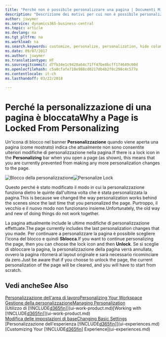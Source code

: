 ```yaml
---
title: "Perché non è possibile personalizzare una pagina | Documenti Microsoft"
description: "Descrizione dei motivi per cui non è possibile personalizzare una pagina e delle azioni che è possibile intraprendere per sbloccare la pagina e personalizzarla."
author: jswymer
ms.service: dynamics365-business-central
ms.topic: article
ms.devlang: na
ms.tgt_pltfrm: na
ms.workload: na
ms.search.keywords: customize, personalize, personalization, hide columns, remove fields, move fields
ms.date: 09/07/2017
ms.author: jswymer
ms.translationtype: HT
ms.sourcegitcommit: d7fb34e1c9428a64c71ff47be8bcff174649c00d
ms.openlocfilehash: c5a8cfafe710e988cd0217db4b2f0c298c4c577e
ms.contentlocale: it-ch
ms.lasthandoff: 03/22/2018

---
```

# <a name="why-a-page-is-locked-from-personalizing"></a><span data-ttu-id="8c904-103">Perché la personalizzazione di una pagina è bloccata</span><span class="sxs-lookup"><span data-stu-id="8c904-103">Why a Page is Locked From Personalizing</span></span>
<span data-ttu-id="8c904-104">Un'icona di blocco nel banner **Personalizzazione** quando viene aperta una pagina (come mostrato) indica che attualmente non sono consentite ulteriori modifiche di personalizzazione nella pagina.</span><span class="sxs-lookup"><span data-stu-id="8c904-104">If there is a lock icon in the **Personalizing** bar when you open a page (as shown), this means that you are currently prevented from making any more personalization changes to the page.</span></span>

<span data-ttu-id="8c904-105">![Blocco della personalizzazione](media/personalization-locked.png "Blocco della personalizzazione")</span><span class="sxs-lookup"><span data-stu-id="8c904-105">![Personalize Lock](media/personalization-locked.png "Personalize lock")</span></span>

<span data-ttu-id="8c904-106">Questo perché è stato modificato il modo in cui la personalizzazione funziona dietro le quinte dall'ultima volta che è stata personalizzata la pagina.</span><span class="sxs-lookup"><span data-stu-id="8c904-106">This is because we changed the way personalization works behind the scenes since the last time that you personalized the page.</span></span> <span data-ttu-id="8c904-107">Purtroppo, il vecchio e il nuovo modo non funzionano insieme.</span><span class="sxs-lookup"><span data-stu-id="8c904-107">Unfortunately, the old way and new of doing things do not work together.</span></span>

<span data-ttu-id="8c904-108">La pagina attualmente include le ultime modifiche di personalizzazione effettuate.</span><span class="sxs-lookup"><span data-stu-id="8c904-108">The page currently includes the last personalization changes that you made.</span></span> <span data-ttu-id="8c904-109">Per continuare a personalizzare la pagina è possibile scegliere l'icona del blocco e quindi **Sblocca**.</span><span class="sxs-lookup"><span data-stu-id="8c904-109">If you want to continue personalizing the page, then you can choose the lock icon and then **Unlock**.</span></span> <span data-ttu-id="8c904-110">Se si sceglie di sbloccare la pagina, la personalizzazione della pagina verrà annullata, ovvero la pagina ritornerà al layout originale e sarà necessario ricominciare da zero.</span><span class="sxs-lookup"><span data-stu-id="8c904-110">Just be aware that if you choose to unlock the page, the current personalization of the page will be cleared, and you will have to start from scratch.</span></span>


## <a name="see-also"></a><span data-ttu-id="8c904-111">Vedi anche</span><span class="sxs-lookup"><span data-stu-id="8c904-111">See Also</span></span>
[<span data-ttu-id="8c904-112">Personalizzazione dell'area di lavoro</span><span class="sxs-lookup"><span data-stu-id="8c904-112">Personalizing Your Workspace</span></span>](ui-personalization-manage.md)  
[<span data-ttu-id="8c904-113">Gestione della personalizzazione</span><span class="sxs-lookup"><span data-stu-id="8c904-113">Managing Personalization</span></span>](ui-personalization-manage.md)  
<span data-ttu-id="8c904-114">[Utilizzo di [!INCLUDE[d365fin](includes/d365fin_md.md)]](ui-work-product.md)</span><span class="sxs-lookup"><span data-stu-id="8c904-114">[Working with [!INCLUDE[d365fin](includes/d365fin_md.md)]](ui-work-product.md)</span></span>  
[<span data-ttu-id="8c904-115">Modifica delle impostazioni di base</span><span class="sxs-lookup"><span data-stu-id="8c904-115">Changing Basic Settings</span></span>](ui-change-basic-settings.md)  
<span data-ttu-id="8c904-116">[Personalizzazione dell'esperienza [!INCLUDE[d365fin](includes/d365fin_md.md)]](ui-experiences.md)</span><span class="sxs-lookup"><span data-stu-id="8c904-116">[Customizing Your [!INCLUDE[d365fin](includes/d365fin_md.md)] Experience](ui-experiences.md)</span></span>  

